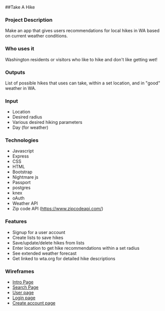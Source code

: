 ##Take A Hike

### Project Description

Make an app that gives users recommendations for local hikes in WA based on current weather conditions.

### Who uses it

Washington residents or visitors who like to hike and don't like getting wet!

### Outputs

List of possible hikes that uses can take, within a set location, and in "good" weather in WA.

### Input

- Location
- Desired radius
- Various desired hiking parameters
- Day (for weather)

### Technologies
- Javascript
- Express
- CSS
- HTML
- Bootstrap
- Nightmare js
- Passport
- postgres
- knex
- oAuth
- Weather API
- Zip code API (https://www.zipcodeapi.com/)

### Features

- Signup for a user account
- Create lists to save hikes
- Save/update/delete hikes from lists
- Enter location to get hike recommendations within a set radius
- See extended weather forecast
- Get linked to wta.org for detailed hike descriptions

### Wireframes
- [Intro Page](https://wireframe.cc/U77zgJ)
- [Search Page](https://wireframe.cc/qiD9Uj)
- [User page](https://wireframe.cc/SlbVEB)
- [Login page](https://wireframe.cc/KQQXIg)
- [Create account page](https://wireframe.cc/xX5mzG)
